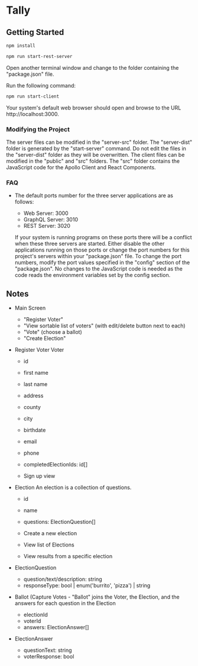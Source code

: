 # Tally

## Getting Started
```bash
npm install

npm run start-rest-server
```

Open another terminal window and change to the folder containing the "package.json" file.

Run the following command:

```bash
npm run start-client
```

Your system's default web browser should open and browse to the URL http://localhost:3000.

### Modifying the Project

The server files can be modified in the "server-src" folder. The "server-dist" folder is generated by the "start-server" command. Do not edit the files in the "server-dist" folder as they will be overwritten. The client files can be modified in the "public" and "src" folders. The "src" folder contains the JavaScript code for the Apollo Client and React Components.

### FAQ

- The default ports number for the three server applications are as follows:

  - Web Server: 3000
  - GraphQL Server: 3010
  - REST Server: 3020

  If your system is running programs on these ports there will be a conflict when these three servers are started. Either disable the other applications running on those ports or change the port numbers for this project's servers within your "package.json" file. To change the port numbers, modify the port values specified in the "config" section of the "package.json". No changes to the JavaScript code is needed as the code reads the environment variables set by the config section.

## Notes
* Main Screen
  - "Register Voter"
  - "View sortable list of voters" (with edit/delete button next to each)
  - "Vote" (choose a ballot)
  - "Create Election"


* Register Voter
    Voter
    - id
    - first name
    - last name
    - address
    - county
    - city
    - birthdate
    - email
    - phone
    - completedElectionIds: id[]

  - Sign up view

* Election
  An election is a collection of questions.
    - id
    - name
    - questions: ElectionQuestion[]

  - Create a new election
  - View list of Elections 
  - View results from a specific election

* ElectionQuestion
  - question/text/description: string
  - responseType: bool | enum('burrito', 'pizza') | string

* Ballot (Capture Votes - "Ballot" joins the Voter, the Election, and the answers for each question in the Election
  - electionId
  - voterId
  - answers: ElectionAnswer[]

* ElectionAnswer
  - questionText: string
  - voterResponse: bool
